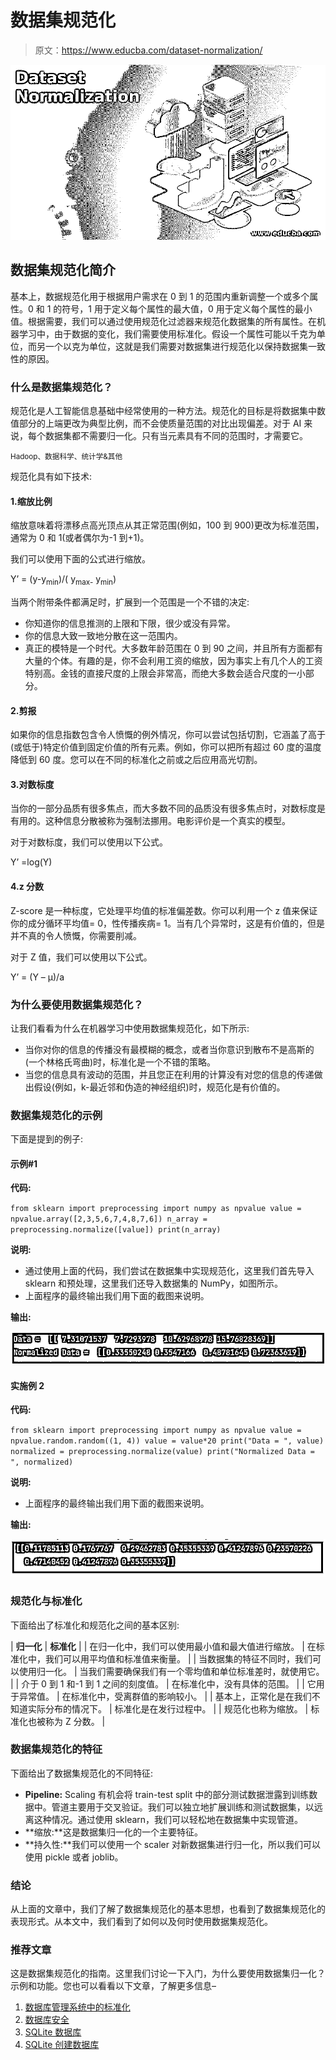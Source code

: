 # 数据集规范化

> 原文：<https://www.educba.com/dataset-normalization/>

![Dataset Normalization](img/9ba9932b8464f8dc190c1038764c40e1.png)



## 数据集规范化简介

基本上，数据规范化用于根据用户需求在 0 到 1 的范围内重新调整一个或多个属性。0 和 1 的符号，1 用于定义每个属性的最大值，0 用于定义每个属性的最小值。根据需要，我们可以通过使用规范化过滤器来规范化数据集的所有属性。在机器学习中，由于数据的变化，我们需要使用标准化。假设一个属性可能以千克为单位，而另一个以克为单位，这就是我们需要对数据集进行规范化以保持数据集一致性的原因。

### 什么是数据集规范化？

规范化是人工智能信息基础中经常使用的一种方法。规范化的目标是将数据集中数值部分的上端更改为典型比例，而不会使质量范围的对比出现偏差。对于 AI 来说，每个数据集都不需要归一化。只有当元素具有不同的范围时，才需要它。

<small>Hadoop、数据科学、统计学&其他</small>

规范化具有如下技术:

#### 1.缩放比例

缩放意味着将漂移点高光顶点从其正常范围(例如，100 到 900)更改为标准范围，通常为 0 和 1(或者偶尔为-1 到+1)。

我们可以使用下面的公式进行缩放。

Y’ = (y-y<sub>min</sub>)/( y<sub>max-</sub> y<sub>min</sub>)

当两个附带条件都满足时，扩展到一个范围是一个不错的决定:

*   你知道你的信息推测的上限和下限，很少或没有异常。
*   你的信息大致一致地分散在这一范围内。
*   真正的模特是一个时代。大多数年龄范围在 0 到 90 之间，并且所有方面都有大量的个体。有趣的是，你不会利用工资的缩放，因为事实上有几个人的工资特别高。金钱的直接尺度的上限会非常高，而绝大多数会适合尺度的一小部分。

#### 2.剪报

如果你的信息指数包含令人愤慨的例外情况，你可以尝试包括切割，它涵盖了高于(或低于)特定价值到固定价值的所有元素。例如，你可以把所有超过 60 度的温度降低到 60 度。您可以在不同的标准化之前或之后应用高光切割。

#### 3.对数标度

当你的一部分品质有很多焦点，而大多数不同的品质没有很多焦点时，对数标度是有用的。这种信息分散被称为强制法挪用。电影评价是一个真实的模型。

对于对数标度，我们可以使用以下公式。

Y’ =log(Y)

#### 4.z 分数

Z-score 是一种标度，它处理平均值的标准偏差数。你可以利用一个 z 值来保证你的成分循环平均值= 0，性传播疾病= 1。当有几个异常时，这是有价值的，但是并不真的令人愤慨，你需要削减。

对于 Z 值，我们可以使用以下公式。

Y’ = (Y – µ)/a

### 为什么要使用数据集规范化？

让我们看看为什么在机器学习中使用数据集规范化，如下所示:

*   当你对你的信息的传播没有最模糊的概念，或者当你意识到散布不是高斯的(一个林格氏弯曲)时，标准化是一个不错的策略。
*   当您的信息具有波动的范围，并且您正在利用的计算没有对您的信息的传递做出假设(例如，k-最近邻和伪造的神经组织)时，规范化是有价值的。

### 数据集规范化的示例

下面是提到的例子:

#### 示例#1

**代码:**

`from sklearn import preprocessing
import numpy as npvalue
value = npvalue.array([2,3,5,6,7,4,8,7,6])
n_array = preprocessing.normalize([value])
print(n_array)`

**说明:**

*   通过使用上面的代码，我们尝试在数据集中实现规范化，这里我们首先导入 sklearn 和预处理，这里我们还导入数据集的 NumPy，如图所示。
*   上面程序的最终输出我们用下面的截图来说明。

**输出:**

![Dataset Normalization 1](img/e564fb3d0bde9c1302f5a2c60f4b8721.png)



#### 实施例 2

**代码:**

`from sklearn import preprocessing
import numpy as npvalue
value = npvalue.random.random((1, 4))
value = value*20
print("Data = ", value)
normalized = preprocessing.normalize(value)
print("Normalized Data = ", normalized)`

**说明:**

*   上面程序的最终输出我们用下面的截图来说明。

**输出:**

![Dataset Normalization 2](img/4582ed266523a498fc06a65b12cd7261.png)



### 规范化与标准化

下面给出了标准化和规范化之间的基本区别:

| **归一化** | **标准化** |
| 在归一化中，我们可以使用最小值和最大值进行缩放。 | 在标准化中，我们可以用平均值和标准值来衡量。 |
| 当数据集的特征不同时，我们可以使用归一化。 | 当我们需要确保我们有一个零均值和单位标准差时，就使用它。 |
| 介于 0 到 1 和-1 到 1 之间的刻度值。 | 在标准化中，没有具体的范围。 |
| 它用于异常值。 | 在标准化中，受离群值的影响较小。 |
| 基本上，正常化是在我们不知道实际分布的情况下。 | 标准化是在发行过程中。 |
| 规范化也称为缩放。 | 标准化也被称为 Z 分数。 |

### 数据集规范化的特征

下面给出了数据集规范化的不同特征:

*   **Pipeline:** Scaling 有机会将 train-test split 中的部分测试数据泄露到训练数据中。管道主要用于交叉验证。我们可以独立地扩展训练和测试数据集，以远离这种情况。通过使用 sklearn，我们可以轻松地在数据集中实现管道。
*   **缩放:**这是数据集归一化的一个主要特征。
*   **持久性:**我们可以使用一个 scaler 对新数据集进行归一化，所以我们可以使用 pickle 或者 joblib。

### 结论

从上面的文章中，我们了解了数据集规范化的基本思想，也看到了数据集规范化的表现形式。从本文中，我们看到了如何以及何时使用数据集规范化。

### 推荐文章

这是数据集规范化的指南。这里我们讨论一下入门，为什么要使用数据集归一化？示例和功能。您也可以看看以下文章，了解更多信息–

1.  [数据库管理系统中的标准化](https://www.educba.com/normalization-in-dbms/)
2.  [数据库安全](https://www.educba.com/database-security/)
3.  [SQLite 数据库](https://www.educba.com/sqlite-database/)
4.  [SQLite 创建数据库](https://www.educba.com/sqlite-create-database/)





